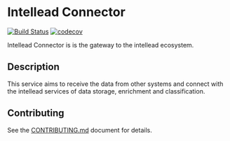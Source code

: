 # Intellead Connector

[![Build Status](https://travis-ci.org/intellead/intellead-connector.svg?branch=master)](https://travis-ci.org/intellead/intellead-connector)
[![codecov](https://codecov.io/gh/intellead/intellead-connector/branch/master/graph/badge.svg)](https://codecov.io/gh/intellead/intellead-connector)

Intellead Connector is is the gateway to the intellead ecosystem.

## Description

This service aims to receive the data from other systems and connect with the intellead services of data storage, enrichment and classification.

## Contributing

See the [CONTRIBUTING.md](./CONTRIBUTING.md) document for details.

